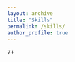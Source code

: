 ```yaml
---
layout: archive
title: "Skills"
permalink: /skills/
author_profile: true
---
```


<!DOCTYPE html>
<html lang="en">
<head>
<meta charset="UTF-8">
<meta name="viewport" content="width=device-width, initial-scale=1.0">
<style>
@keyframes rotate {
    from {
        transform: rotate(0deg);
    }
    to {
        transform: rotate(360deg);
    }
}

.circle-container {
    display: flex;
    align-items: center;
}

.circle {
    width: 100px;
    height: 100px;
    border-radius: 50%;
    background: conic-gradient(red, yellow, lime, aqua, blue, magenta, red);
    animation: rotate 2s linear infinite;
}

.text {
    margin-left: 20px;
    font-size: 24px;
    font-weight: bold;
}
</style>
</head>
<body>

<div class="circle-container">
    <div class="circle"></div>
    <div class="text">7+</div>
</div>

</body>
</html>
